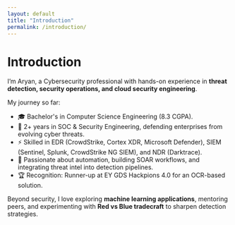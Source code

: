 ```yaml
---
layout: default
title: "Introduction"
permalink: /introduction/
---
```


# Introduction

I’m Aryan, a Cybersecurity professional with hands-on experience in **threat detection, security operations, and cloud security engineering**.  

My journey so far:  
- 🎓 Bachelor's in Computer Science Engineering (8.3 CGPA).  
- 🔐 2+ years in SOC & Security Engineering, defending enterprises from evolving cyber threats.  
- ⚡ Skilled in EDR (CrowdStrike, Cortex XDR, Microsoft Defender), SIEM (Sentinel, Splunk, CrowdStrike NG SIEM), and NDR (Darktrace).  
- 🤖 Passionate about automation, building SOAR workflows, and integrating threat intel into detection pipelines.  
- 🏆 Recognition: Runner-up at EY GDS Hackpions 4.0 for an OCR-based solution.  

Beyond security, I love exploring **machine learning applications**, mentoring peers, and experimenting with **Red vs Blue tradecraft** to sharpen detection strategies.  

